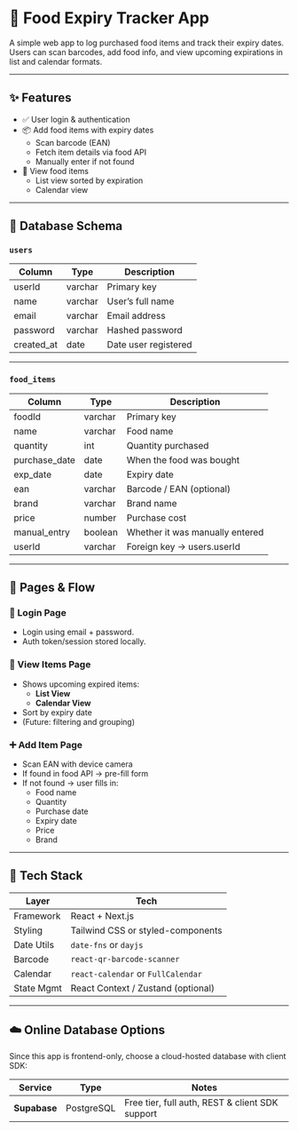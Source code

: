# 🥫 Food Expiry Tracker App

A simple web app to log purchased food items and track their expiry dates. Users can scan barcodes, add food info, and view upcoming expirations in list and calendar formats.

---

## ✨ Features

- ✅ User login & authentication
- 📦 Add food items with expiry dates
  - Scan barcode (EAN)
  - Fetch item details via food API
  - Manually enter if not found
- 📅 View food items
  - List view sorted by expiration
  - Calendar view

---

## 🧱 Database Schema

### `users`

| Column      | Type    | Description              |
|-------------|---------|--------------------------|
| userId      | varchar | Primary key              |
| name        | varchar | User’s full name         |
| email       | varchar | Email address            |
| password    | varchar | Hashed password          |
| created_at  | date    | Date user registered     |

---

### `food_items`

| Column        | Type    | Description                          |
|---------------|---------|--------------------------------------|
| foodId        | varchar | Primary key                          |
| name          | varchar | Food name                            |
| quantity      | int     | Quantity purchased                   |
| purchase_date | date    | When the food was bought             |
| exp_date      | date    | Expiry date                          |
| ean           | varchar | Barcode / EAN (optional)             |
| brand         | varchar | Brand name                           |
| price         | number  | Purchase cost                        |
| manual_entry  | boolean | Whether it was manually entered      |
| userId        | varchar | Foreign key → users.userId           |

---

## 📄 Pages & Flow

### 🔐 Login Page
- Login using email + password.
- Auth token/session stored locally.

### 📄 View Items Page
- Shows upcoming expired items:
  - **List View**
  - **Calendar View**
- Sort by expiry date
- (Future: filtering and grouping)

### ➕ Add Item Page
- Scan EAN with device camera
- If found in food API → pre-fill form
- If not found → user fills in:
  - Food name
  - Quantity
  - Purchase date
  - Expiry date
  - Price
  - Brand

---

## 🧰 Tech Stack

| Layer       | Tech                             |
|-------------|----------------------------------|
| Framework   | React + Next.js                  |
| Styling     | Tailwind CSS or styled-components |
| Date Utils  | `date-fns` or `dayjs`            |
| Barcode     | `react-qr-barcode-scanner` |
| Calendar    | `react-calendar` or `FullCalendar` |
| State Mgmt  | React Context / Zustand (optional) |

---

## ☁️ Online Database Options 

Since this app is frontend-only, choose a cloud-hosted database with client SDK:

| Service       | Type        | Notes                                           |
|---------------|-------------|-------------------------------------------------|
| **Supabase**  | PostgreSQL  | Free tier, full auth, REST & client SDK support |



